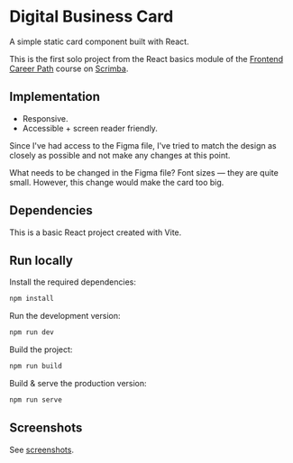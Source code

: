 # Digital Business Card

A simple static card component built with React.

This is the first solo project from the React basics module of the [Frontend Career Path](https://scrimba.com/learn/frontend) course on [Scrimba](https://scrimba.com).

## Implementation

* Responsive.
* Accessible + screen reader friendly.

Since I've had access to the Figma file, I've tried to match the design as closely as possible and not make any changes at this point.

What needs to be changed in the Figma file? Font sizes — they are quite small. However, this change would make the card too big.

## Dependencies

This is a basic React project created with Vite.

## Run locally

Install the required dependencies:

```bash
npm install
```

Run the development version:

```bash
npm run dev
```

Build the project:

```bash
npm run build
```

Build & serve the production version:

```bash
npm run serve
```

## Screenshots

See [screenshots](screenshots/).
